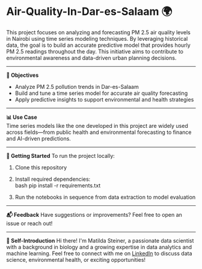 # Air-Quality-In-Dar-es-Salaam 🌍
This project focuses on analyzing and forecasting PM 2.5 air quality levels in Nairobi using time series modeling techniques. By leveraging historical data, the goal is to build an accurate predictive model that provides hourly PM 2.5 readings throughout the day. This initiative aims to contribute to environmental awareness and data-driven urban planning decisions.

---

**🎯 Objectives**
- Analyze PM 2.5 pollution trends in Dar-es-Salaam 
- Build and tune a time series model for accurate air quality forecasting  
- Apply predictive insights to support environmental and health strategies  

---

**📊 Use Case**  
Time series models like the one developed in this project are widely used across fields—from public health and environmental forecasting to finance and AI-driven predictions.

---

**🚀 Getting Started** 
To run the project locally:
1. Clone this repository  
2. Install required dependencies:  
   bash
   pip install -r requirements.txt
   
3. Run the notebooks in sequence from data extraction to model evaluation

---

**📬 Feedback**
Have suggestions or improvements? Feel free to open an issue or reach out!

---

**👋 Self-Introduction**
Hi there! I'm Matilda Steiner, a passionate data scientist with a background in biology and a growing expertise in data analytics and machine learning. 
Feel free to connect with me on [LinkedIn](https://www.linkedin.com/in/matilda-steiner-866388227) to discuss data science, environmental health, or exciting opportunities!

